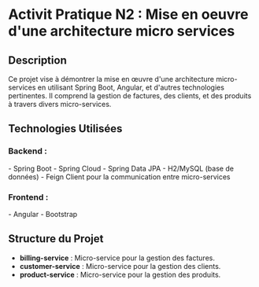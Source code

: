 <h1>Activit Pratique N2 : Mise en oeuvre d'une architecture micro services</h1>


<h2>Description</h2>

Ce projet vise à démontrer la mise en œuvre d'une architecture micro-services en utilisant Spring Boot, Angular, et d'autres technologies pertinentes. 
Il comprend la gestion de factures, des clients, et des produits à travers divers micro-services.

<h2>Technologies Utilisées</h2>

<h3>Backend :</h3>
  - Spring Boot
  - Spring Cloud
  - Spring Data JPA
  - H2/MySQL (base de données)
  - Feign Client pour la communication entre micro-services

<h3>Frontend :</h3>
  - Angular
  - Bootstrap

## Structure du Projet

- **billing-service** : Micro-service pour la gestion des factures.
- **customer-service** : Micro-service pour la gestion des clients.
- **product-service** : Micro-service pour la gestion des produits.

